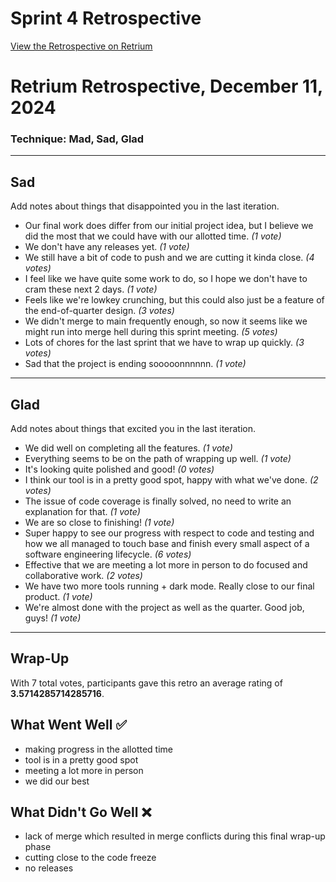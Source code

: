# Sprint 4 Retrospective

[View the Retrospective on Retrium](https://app.retrium.com/team-room/33f1967c-4cd7-4106-86ac-e230a1d47210/history/3f11864e-5f5a-4f3a-b4ea-45582dfe81b7)

# Retrium Retrospective, December 11, 2024
### Technique: Mad, Sad, Glad

---

## Sad
Add notes about things that disappointed you in the last iteration.

- Our final work does differ from our initial project idea, but I believe we did the most that we could have with our allotted time. *(1 vote)*
- We don't have any releases yet. *(1 vote)*
- We still have a bit of code to push and we are cutting it kinda close. *(4 votes)*
- I feel like we have quite some work to do, so I hope we don't have to cram these next 2 days. *(1 vote)*
- Feels like we're lowkey crunching, but this could also just be a feature of the end-of-quarter design. *(3 votes)*
- We didn't merge to main frequently enough, so now it seems like we might run into merge hell during this sprint meeting. *(5 votes)*
- Lots of chores for the last sprint that we have to wrap up quickly. *(3 votes)*
- Sad that the project is ending sooooonnnnnn. *(1 vote)*

---

## Glad
Add notes about things that excited you in the last iteration.

- We did well on completing all the features. *(1 vote)*
- Everything seems to be on the path of wrapping up well. *(1 vote)*
- It's looking quite polished and good! *(0 votes)*
- I think our tool is in a pretty good spot, happy with what we've done. *(2 votes)*
- The issue of code coverage is finally solved, no need to write an explanation for that. *(1 vote)*
- We are so close to finishing! *(1 vote)*
- Super happy to see our progress with respect to code and testing and how we all managed to touch base and finish every small aspect of a software engineering lifecycle. *(6 votes)*
- Effective that we are meeting a lot more in person to do focused and collaborative work. *(2 votes)*
- We have two more tools running + dark mode. Really close to our final product. *(1 vote)*
- We're almost done with the project as well as the quarter. Good job, guys! *(1 vote)*

---

## Wrap-Up

With 7 total votes, participants gave this retro an average rating of **3.5714285714285716**.


## What Went Well :white_check_mark:

- making progress in the allotted time
- tool is in a pretty good spot
- meeting a lot more in person
- we did our best

## What Didn't Go Well :x:

- lack of merge which resulted in merge conflicts during this final wrap-up phase
- cutting close to the code freeze
- no releases
